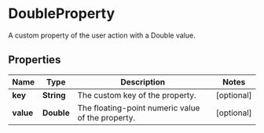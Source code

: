 

# DoubleProperty

A custom property of the user action with a Double value.

## Properties

| Name | Type | Description | Notes |
|------------ | ------------- | ------------- | -------------|
|**key** | **String** | The custom key of the property. |  [optional] |
|**value** | **Double** | The floating-point numeric value of the property. |  [optional] |




